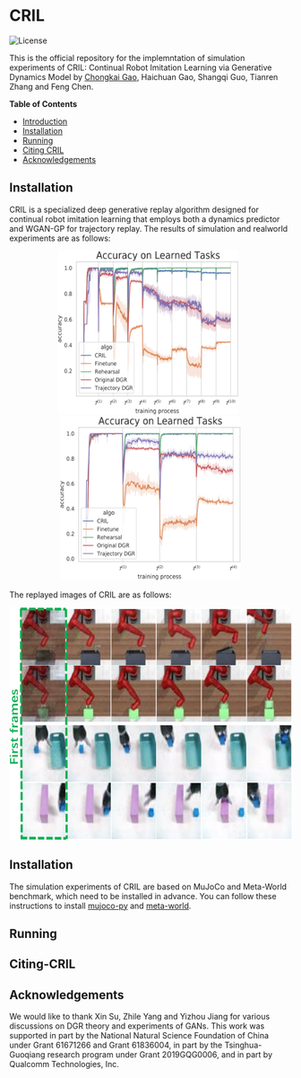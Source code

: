 # CRIL
![License](https://img.shields.io/badge/license-MIT-blue.svg)

This is the official repository for the implemntation of simulation experiments of CRIL: Continual Robot Imitation Learning via Generative Dynamics Model by [Chongkai Gao](http://chongkaigao.com/), Haichuan Gao, Shangqi Guo, Tianren Zhang and Feng Chen.

__Table of Contents__
- [Introduction](#introduction)
- [Installation](#installation)
- [Running](#running)
- [Citing CRIL](#citing-cril)
- [Acknowledgements](#acknowledgements)

## Installation

CRIL is a specialized deep generative replay algorithm designed for continual robot imitation learning that employs both a dynamics predictor and WGAN-GP for trajectory replay. The results of simulation and realworld experiments are as follows:

<div align=center><img src="https://github.com/HeegerGao/CRIL/blob/main/pictures/res1.png" width="322" height="292" alt="res1"/>&nbsp&nbsp<img src="https://github.com/HeegerGao/CRIL/blob/main/pictures/res2.png" width="322" height="292" alt="res2"/></div>

The replayed images of CRIL are as follows:

<div align=center><img src="https://github.com/HeegerGao/CRIL/blob/main/pictures/CRIL.png" width="635" height="414" alt="CRIL"/></div>




## Installation
The simulation experiments of CRIL are based on MuJoCo and Meta-World benchmark, which need to be installed in advance. You can follow these instructions to install [mujoco-py](https://github.com/openai/mujoco-py#install-mujoco) and [meta-world](https://github.com/rlworkgroup/metaworld).


## Running

## Citing-CRIL

## Acknowledgements
We would like to thank Xin Su, Zhile Yang and Yizhou
Jiang for various discussions on DGR theory and experiments
of GANs. This work was supported in part by the National
Natural Science Foundation of China under Grant 61671266
and Grant 61836004, in part by the Tsinghua-Guoqiang
research program under Grant 2019GQG0006, and in part by
Qualcomm Technologies, Inc.
